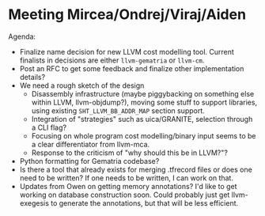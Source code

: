 # Meeting Mircea/Ondrej/Viraj/Aiden

Agenda:
* Finalize name decision for new LLVM cost modelling tool. Current finalists
in decisions are either `llvm-gematria` or `llvm-cm`.
* Post an RFC to get some feedback and finalize other implementation details?
* We need a rough sketch of the design
  * Disassembly infrastructure (maybe piggybacking on something else within LLVM,
  llvm-objdump?), moving some stuff to support libraries, using existing
  `SHT_LLVM_BB_ADDR_MAP` section support.
  * Integration of "strategies" such as uica/GRANITE, selection through a CLI flag?
  * Focusing on whole program cost modelling/binary input seems to be a clear
  differentiator from llvm-mca.
  * Response to the criticism of "why should this be in LLVM?"?
* Python formatting for Gematria codebase?
* Is there a tool that already exists for merging .tfrecord files or does one
need to be written? If one needs to be written, I can work on that.
* Updates from Owen on getting memory annotations? I'd like to get working on
database construction soon. Could probably just get llvm-exegesis to generate
the annotations, but that will be less efficient.


